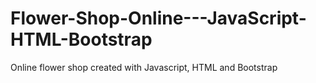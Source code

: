 # Flower-Shop-Online---JavaScript-HTML-Bootstrap
Online flower shop created with Javascript, HTML and Bootstrap
